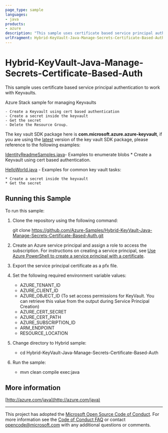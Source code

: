 ```yaml
---
page_type: sample
languages:
- java
products:
- azure
description: "This sample uses certificate based service principal authentication to work with Keyvaults."
urlFragment: Hybrid-KeyVault-Java-Manage-Secrets-Certificate-Based-Auth
---
```



# Hybrid-KeyVault-Java-Manage-Secrets-Certificate-Based-Auth

This sample uses certificate based service principal authentication to work with Keyvaults.

  Azure Stack sample for managing Keyvaults

    - Create a Keyvault using cert based authentication
    - Create a secret inside the keyvault
    - Get the secret
    - Delete the Resource Group.

The key vault SDK package  here is **com.microsoft.azure.azure-keyvault**, if you are using the [latest](https://search.maven.org/artifact/com.azure/azure-security-keyvault-secrets) version of the key vault SDK package, please reference to the following examples:

[IdentityReadmeSamples.java](https://github.com/Azure/azure-sdk-for-java/blob/master/sdk/keyvault/azure-security-keyvault-secrets/src/samples/java/com/azure/security/keyvault/secrets/IdentityReadmeSamples.java)- Examples to enumerate blobs
    * Create a Keyvault using cert based authentication.

[HelloWorld.java](https://github.com/Azure/azure-sdk-for-java/blob/master/sdk/keyvault/azure-security-keyvault-secrets/src/samples/java/com/azure/security/keyvault/secrets/HelloWorld.java)  - Examples for common key vault tasks:

    * Create a secret inside the keyvault
    * Get the secret

## Running this Sample

To run this sample:

1. Clone the repository using the following command:

    git clone https://github.com/Azure-Samples/Hybrid-KeyVault-Java-Manage-Secrets-Certificate-Based-Auth.git

2. Create an Azure service principal and assign a role to access the subscription. For instructions on creating a service principal, see [Use Azure PowerShell to create a service principal with a certificate](https://docs.microsoft.com/en-us/azure/azure-stack/azure-stack-create-service-principals).

3. Export the service principal certificate as a pfx file.

4. Set the following required environment variable values:

    - AZURE_TENANT_ID
    - AZURE_CLIENT_ID
    - AZURE_OBJECT_ID (To set access permissions for KeyVault. You can retrieve this value from the output during Service Principal Creation)
    - AZURE_CERT_SECRET
    - AZURE_CERT_PATH
    - AZURE_SUBSCRIPTION_ID
    - ARM_ENDPOINT
    - RESOURCE_LOCATION

5. Change directory to Hybrid sample:
    - cd Hybrid-KeyVault-Java-Manage-Secrets-Certificate-Based-Auth

6. Run the sample:
    - mvn clean compile exec:java

## More information

[http://azure.com/java](http://azure.com/java)

---

This project has adopted the [Microsoft Open Source Code of Conduct](https://opensource.microsoft.com/codeofconduct/). For more information see the [Code of Conduct FAQ](https://opensource.microsoft.com/codeofconduct/faq/) or contact [opencode@microsoft.com](mailto:opencode@microsoft.com) with any additional questions or comments.
